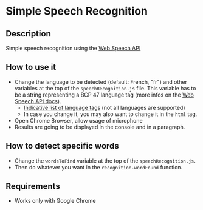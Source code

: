# Simple Speech Recognition

## Description
Simple speech recognition using the [Web Speech API](https://developer.mozilla.org/en-US/docs/Web/API/Web_Speech_API)

## How to use it
- Change the language to be detected (default: French, "fr") and other variables at the top of the `speechRecognition.js`
 file. This variable has to be a string representing a BCP 47 language tag (more infos on the [Web Speech API docs](https://developer.mozilla.org/en-US/docs/Web/API/SpeechRecognition/lang)).
    - [Indicative list of language tags](https://www.w3schools.com/tags/ref_language_codes.asp) (not all languages are supported)
    - In case you change it, you may also want to change it in the `html` tag.
- Open Chrome Browser, allow usage of microphone
- Results are going to be displayed in the console and in a paragraph.

## How to detect specific words
- Change the `wordsToFind` variable at the top of the `speechRecognition.js`.
- Then do whatever you want in the `recognition.wordFound` function.

## Requirements
- Works only with Google Chrome

